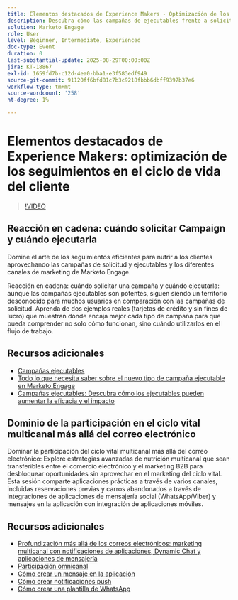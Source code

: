 ```yaml
---
title: Elementos destacados de Experience Makers - Optimización de los seguimientos en el ciclo vital del cliente
description: Descubra cómo las campañas de ejecutables frente a solicitudes optimizan los flujos de trabajo, mejoran la precisión de los datos y aumentan la participación con estrategias multicanal en tiempo real.
solution: Marketo Engage
role: User
level: Beginner, Intermediate, Experienced
doc-type: Event
duration: 0
last-substantial-update: 2025-08-29T00:00:00Z
jira: KT-18867
exl-id: 1659fd7b-c12d-4ea0-bba1-e3f583edf949
source-git-commit: 91120ff6bfd81c7b3c9218fbbb6dbff9397b37e6
workflow-type: tm+mt
source-wordcount: '258'
ht-degree: 1%

---
```


# Elementos destacados de Experience Makers: optimización de los seguimientos en el ciclo de vida del cliente

>[!VIDEO](https://video.tv.adobe.com/v/3471390/?learn=on&enablevpops)

## Reacción en cadena: cuándo solicitar Campaign y cuándo ejecutarla

Domine el arte de los seguimientos eficientes para nutrir a los clientes aprovechando las campañas de solicitud y ejecutables y los diferentes canales de marketing de Marketo Engage.

Reacción en cadena: cuándo solicitar una campaña y cuándo ejecutarla: aunque las campañas ejecutables son potentes, siguen siendo un territorio desconocido para muchos usuarios en comparación con las campañas de solicitud. Aprenda de dos ejemplos reales (tarjetas de crédito y sin fines de lucro) que muestran dónde encaja mejor cada tipo de campaña para que pueda comprender no solo cómo funcionan, sino cuándo utilizarlos en el flujo de trabajo.

## Recursos adicionales

* [Campañas ejecutables](https://experienceleague.adobe.com/es/docs/marketo/using/product-docs/core-marketo-concepts/smart-campaigns/flow-actions/execute-campaign)
* [Todo lo que necesita saber sobre el nuevo tipo de campaña ejecutable en Marketo Engage](https://mugs.marketo.com/events/details/marketo-houston-mug-presents-everything-you-need-to-know-about-the-new-executable-campaign-type-in-marketo/)
* [Campañas ejecutables: Descubra cómo los ejecutables pueden aumentar la eficacia y el impacto](https://www.youtube.com/watch?v=QGC4Bhn5BpU)

## Dominio de la participación en el ciclo vital multicanal más allá del correo electrónico

Dominar la participación del ciclo vital multicanal más allá del correo electrónico: Explore estrategias avanzadas de nutrición multicanal que sean transferibles entre el comercio electrónico y el marketing B2B para desbloquear oportunidades sin aprovechar en el marketing del ciclo vital. Esta sesión comparte aplicaciones prácticas a través de varios canales, incluidas reservaciones previas y carros abandonados a través de integraciones de aplicaciones de mensajería social (WhatsApp/Viber) y mensajes en la aplicación con integración de aplicaciones móviles.

## Recursos adicionales

* [Profundización más allá de los correos electrónicos: marketing multicanal con notificaciones de aplicaciones, Dynamic Chat y aplicaciones de mensajería](https://mugs.marketo.com/events/details/marketo-adobe-deep-dive-mug-presents-beyond-emails-multi-channel-marketing-with-app-notifications-dynamic-chat-and-messaging-apps/)
* [Participación omnicanal](https://business.adobe.com/sg/products/marketo/omnichannel-engagement.html)
* [Cómo crear un mensaje en la aplicación](https://experienceleague.adobe.com/es/docs/marketo/using/product-docs/mobile-marketing/in-app-messages/creating-in-app-messages/create-an-in-app-message)
* [Cómo crear notificaciones push](https://experienceleague.adobe.com/es/docs/marketo/using/product-docs/mobile-marketing/push-notifications/understanding-push-notifications)
* [Cómo crear una plantilla de WhatsApp](https://community.sinch.com/t5/Settings/Create-a-WhatsApp-message-template-new-experience/ta-p/11599)

